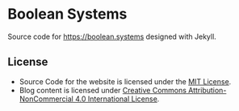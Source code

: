 # Boolean Systems

Source code for https://boolean.systems designed with Jekyll.

## License

* Source Code for the website is licensed under the [MIT License](LICENSE).
* Blog content is licensed under [Creative Commons Attribution-NonCommercial 4.0 International License](http://creativecommons.org/licenses/by-nc/4.0/).